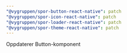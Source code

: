 ```yaml
---
"@vygruppen/spor-button-react-native": patch
"@vygruppen/spor-icon-react-native": patch
"@vygruppen/spor-loader-react-native": patch
"@vygruppen/spor-theme-react-native": patch
---
```


Oppdaterer Button-komponent
